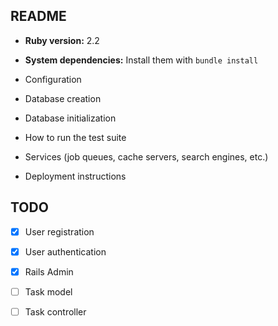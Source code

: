 ## README

* **Ruby version:** 2.2
* **System dependencies:** Install them with `bundle install`
* Configuration

* Database creation

* Database initialization

* How to run the test suite

* Services (job queues, cache servers, search engines, etc.)

* Deployment instructions

## TODO

- [x] User registration
- [x] User authentication
- [x] Rails Admin
- [ ] Task model
- [ ] Task controller


